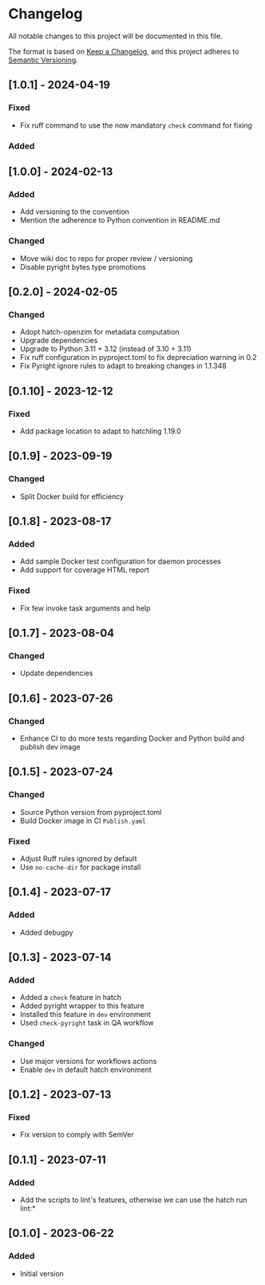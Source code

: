 # Changelog

All notable changes to this project will be documented in this file.

The format is based on [Keep a Changelog](https://keepachangelog.com/en/1.0.0/),
and this project adheres to [Semantic Versioning](https://semver.org/spec/v2.0.0.html).

## [1.0.1] - 2024-04-19

### Fixed

- Fix ruff command to use the now mandatory `check` command for fixing

### Added

## [1.0.0] - 2024-02-13

### Added

- Add versioning to the convention
- Mention the adherence to Python convention in README.md

### Changed

- Move wiki doc to repo for proper review / versioning
- Disable pyright bytes type promotions

## [0.2.0] - 2024-02-05

### Changed

- Adopt hatch-openzim for metadata computation
- Upgrade dependencies
- Upgrade to Python 3.11 + 3.12 (instead of 3.10 + 3.11)
- Fix ruff configuration in pyproject.toml to fix depreciation warning in 0.2
- Fix Pyright ignore rules to adapt to breaking changes in 1.1.348

## [0.1.10] - 2023-12-12

### Fixed

- Add package location to adapt to hatchling 1.19.0

## [0.1.9] - 2023-09-19

### Changed

- Split Docker build for efficiency

## [0.1.8] - 2023-08-17

### Added

- Add sample Docker test configuration for daemon processes
- Add support for coverage HTML report

### Fixed

- Fix few invoke task arguments and help


## [0.1.7] - 2023-08-04

### Changed

- Update dependencies

## [0.1.6] - 2023-07-26

### Changed

- Enhance CI to do more tests regarding Docker and Python build and publish dev image

## [0.1.5] - 2023-07-24

### Changed

- Source Python version from pyproject.toml
- Build Docker image in CI `Publish.yaml`

### Fixed

- Adjust Ruff rules ignored by default
- Use `no-cache-dir` for package install

## [0.1.4] - 2023-07-17

### Added

- Added debugpy

## [0.1.3] - 2023-07-14

### Added

- Added a `check` feature in hatch
- Added pyright wrapper to this feature
- Installed this feature in `dev` environment
- Used `check-pyright` task in QA workflow

### Changed

- Use major versions for workflows actions
- Enable `dev` in default hatch environment

## [0.1.2] - 2023-07-13

### Fixed

- Fix version to comply with SemVer

## [0.1.1] - 2023-07-11

### Added

- Add the scripts to lint's features, otherwise we can use the hatch run lint:*


## [0.1.0] - 2023-06-22

### Added

- Initial version
